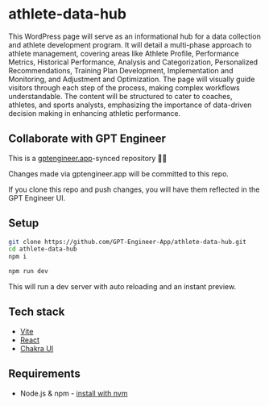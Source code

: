 # athlete-data-hub

This WordPress page will serve as an informational hub for a data collection and athlete development program. It will detail a multi-phase approach to athlete management, covering areas like Athlete Profile, Performance Metrics, Historical Performance, Analysis and Categorization, Personalized Recommendations, Training Plan Development, Implementation and Monitoring, and Adjustment and Optimization. The page will visually guide visitors through each step of the process, making complex workflows understandable. The content will be structured to cater to coaches, athletes, and sports analysts, emphasizing the importance of data-driven decision making in enhancing athletic performance.

## Collaborate with GPT Engineer

This is a [gptengineer.app](https://gptengineer.app)-synced repository 🌟🤖

Changes made via gptengineer.app will be committed to this repo.

If you clone this repo and push changes, you will have them reflected in the GPT Engineer UI.

## Setup

```sh
git clone https://github.com/GPT-Engineer-App/athlete-data-hub.git
cd athlete-data-hub
npm i
```

```sh
npm run dev
```

This will run a dev server with auto reloading and an instant preview.

## Tech stack

- [Vite](https://vitejs.dev/)
- [React](https://react.dev/)
- [Chakra UI](https://chakra-ui.com/)

## Requirements

- Node.js & npm - [install with nvm](https://github.com/nvm-sh/nvm#installing-and-updating)
